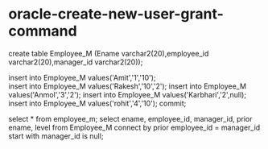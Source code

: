 # oracle-create-new-user-grant-command

create table Employee_M
(Ename varchar2(20),employee_id varchar2(20),manager_id varchar2(20));

insert into Employee_M values('Amit','1','10');							  
insert into Employee_M values('Rakesh','10','2');
insert into Employee_M values('Anmol','3','2');
insert into Employee_M values('Karbhari','2',null);							  
insert into Employee_M values('rohit','4','10');
commit;

select * from employee_m;
select ename, employee_id, manager_id, prior ename, level
from Employee_M
connect by prior employee_id = manager_id
start with manager_id is null;
